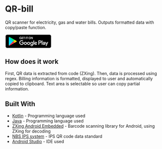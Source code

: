 # QR-bill
QR scanner for electricity, gas and water bills. Outputs formatted data with copy/paste function.

[![Download](https://raw.githubusercontent.com/bogeta11040/QR-bill/main/docs/googleplay.png)](https://play.google.com/store/apps/details?id=com.bgtaa.posaljiracun)


## How does it work
First, QR data is extracted from code (ZXing). Then, data is processed using regex. Billing information is formatted, displayed to user and automatically copied to clipboard. Text area is selectable so user can copy partial information.

## Built With

* [Kotlin](https://kotlinlang.org/) - Programming language used
* [Java](https://www.java.com/en/) - Programming language used
* [ZXing Android Embedded](https://github.com/journeyapps/zxing-android-embedded) - Barcode scanning library for Android, using ZXing for decoding
* [NBS IPS system](https://nbs.rs/en/ciljevi-i-funkcije/platni-sistem/nbs-operator/ips-nbs/) - IPS QR code data standard
* [Android Studio](https://developer.android.com/studio) - IDE used
